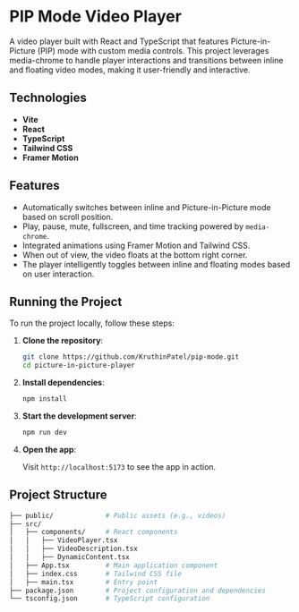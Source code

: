 # PIP Mode Video Player

A video player built with React and TypeScript that features Picture-in-Picture (PIP) mode with custom media controls. This project leverages media-chrome to handle player interactions and transitions between inline and floating video modes, making it user-friendly and interactive.

## Technologies

- **Vite**
- **React**
- **TypeScript**
- **Tailwind CSS**
- **Framer Motion**

## Features

- Automatically switches between inline and Picture-in-Picture mode based on scroll position.
- Play, pause, mute, fullscreen, and time tracking powered by `media-chrome`.
- Integrated animations using Framer Motion and Tailwind CSS.
- When out of view, the video floats at the bottom right corner.
- The player intelligently toggles between inline and floating modes based on user interaction.

## Running the Project

To run the project locally, follow these steps:

1. **Clone the repository**:

    ```bash
    git clone https://github.com/KruthinPatel/pip-mode.git
    cd picture-in-picture-player
    ```

2. **Install dependencies**:

    ```bash
    npm install
    ```

3. **Start the development server**:

    ```bash
    npm run dev
    ```

4. **Open the app**:

    Visit `http://localhost:5173` to see the app in action.



## Project Structure

```bash
├── public/             # Public assets (e.g., videos)
├── src/
│   ├── components/     # React components
│   │   ├── VideoPlayer.tsx
│   │   ├── VideoDescription.tsx
│   │   ├── DynamicContent.tsx
│   ├── App.tsx         # Main application component
│   ├── index.css       # Tailwind CSS file
│   ├── main.tsx        # Entry point
├── package.json        # Project configuration and dependencies
└── tsconfig.json       # TypeScript configuration
```


